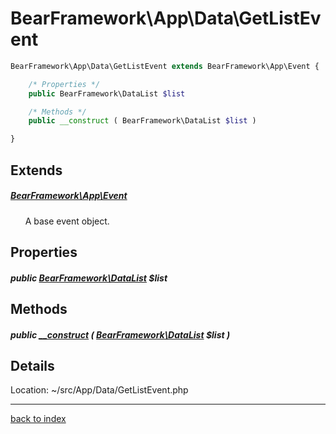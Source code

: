 # BearFramework\App\Data\GetListEvent

```php
BearFramework\App\Data\GetListEvent extends BearFramework\App\Event {

	/* Properties */
	public BearFramework\DataList $list

	/* Methods */
	public __construct ( BearFramework\DataList $list )

}
```

## Extends

##### [BearFramework\App\Event](bearframework.app.event.class.md)

&nbsp;&nbsp;&nbsp;&nbsp;&nbsp;&nbsp;A base event object.

## Properties

##### public [BearFramework\DataList](bearframework.datalist.class.md) $list

## Methods

##### public [__construct](bearframework.app.data.getlistevent.__construct.method.md) ( [BearFramework\DataList](bearframework.datalist.class.md) $list )

## Details

Location: ~/src/App/Data/GetListEvent.php

---

[back to index](index.md)

